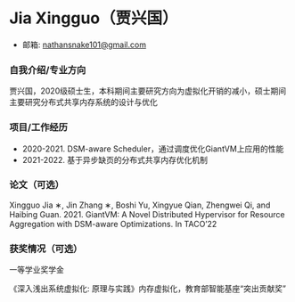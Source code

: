 # Jia Xingguo（贾兴国）
<!-- 其他信息也可 -->
* 邮箱: nathansnake101@gmail.com
<!-- * 手机: 13262626313 -->

### 自我介绍/专业方向
<!-- 主要介绍自身 -->
贾兴国，2020级硕士生，本科期间主要研究方向为虚拟化开销的减小，硕士期间主要研究分布式共享内存系统的设计与优化

### 项目/工作经历
<!-- 教育经历、工作经历、项目经历等 -->
* 2020-2021. DSM-aware Scheduler，通过调度优化GiantVM上应用的性能
* 2021-2022. 基于异步缺页的分布式共享内存优化机制

### 论文（可选）
<!-- 论文 -->

Xingguo Jia ∗, Jin Zhang ∗, Boshi Yu, Xingyue Qian, Zhengwei Qi, and Haibing Guan. 2021. GiantVM: A Novel Distributed Hypervisor for Resource Aggregation with DSM-aware Optimizations. In TACO’22

### 获奖情况（可选）
<!-- 奖学金 -->

一等学业奖学金

《深入浅出系统虚拟化: 原理与实践》内存虚拟化，教育部智能基座“突出贡献奖”